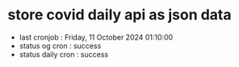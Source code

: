# store covid daily api as json data

- last cronjob : Friday, 11 October 2024 01:10:00
- status og cron : success
- status daily cron : success
      
      